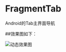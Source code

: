 # FragmentTab
Android的Tab主界面导航


##效果图如下：


![动态效果图](https://github.com/MishuaiNiou/gifs/FragmentTab.gif)
